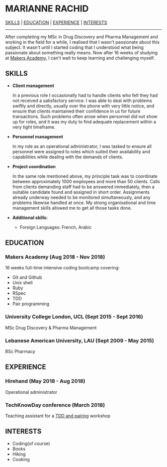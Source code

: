# **MARIANNE RACHID**

[SKILLS](#skills) | [EDUCATION](#education) | [EXPERIENCE](#experience) | [INTERESTS](#interests)

---

After completing my MSc in Drug Discovery and Pharma Management and working in the field for a while, I realised that I wasn't passionate about this subject. It wasn't until I started coding that I understood what being passionate about something really means. Now after 16 weeks of studying at [Makers Academy](https://makers.tech/become/makers-academy), I can't wait to keep learning and challenging myself.

## <a name="skills">**SKILLS**</a>

* **Client management**

  In a previous role I occasionally had to handle clients who felt they had not received a satisfactory service. I was able to deal with problems swiftly and directly, usually over the phone with very little notice, and ensure that clients maintained their confidence in us for future transactions. Such problems often arose when personnel did not show up for roles, and it was my duty to find adequate replacement within a very tight timeframe.


* **Personnel management**

  In my role as an operational administrator, I was tasked to ensure all personnel were assigned to roles which suited their availability and capabilities while dealing with the demands of clients.


* **Project coordination**

  In the same role mentioned above, my principle task was to coordinate between approximately 1000 employees and more than 50 clients. Calls from clients demanding staff had to be answered immediately, then a suitable candidate found and assigned in short order. Assignments already underway needed to be monitored simultaneously, and any problems likewise handled at once. My strong organisational and time management skills allowed me to get all those tasks done.


* **Additional skills:**
  * Foreign Languages: French, Arabic

## <a name="Education">**EDUCATION**</a>

### Makers Academy (Aug 2018 - Nov 2018)
 16 weeks full-time intensive coding bootcamp covering:
  * Git and Github
  * Unix shell
  * Ruby
  * RSpec
  * TDD
  * Pair programming

### University College London, UCL (Sept 2015 - Sept 2016)
MSc Drug Discovery & Pharma Management

### Lebanese American University, LAU (Sept 2009 - May 2015)
BSc Pharmacy


## <a name="Experience">**EXPERIENCE**</a>

### Hirehand (May 2018 - Aug 2018)
Operational administrator

### TechKnowDay conference (March 2018)
Teaching assistant for a
[TDD and pairing](https://github.com/fouralarmfire/square-one/blob/master/tutorials/fizzbuzz-tdd.md) workshop

## <a name="Interests">**INTERESTS**</a>

* Coding(of course)
* Books   
* Hiking
* Cooking
